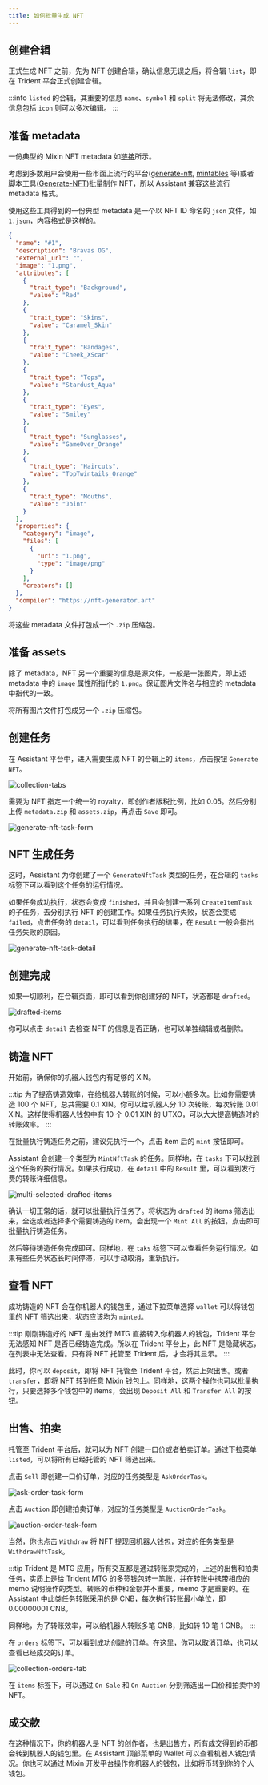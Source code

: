```yaml
---
title: 如何批量生成 NFT
---
```


## 创建合辑

正式生成 NFT 之前，先为 NFT 创建合辑，确认信息无误之后，将合辑 `list`，即在 Trident 平台正式创建合辑。

:::info
`listed` 的合辑，其重要的信息 `name`、`symbol` 和 `split` 将无法修改，其余信息包括 `icon` 则可以多次编辑。
:::

## 准备 metadata

一份典型的 Mixin NFT metadata 如[链接](https://thetrident.one/api/collectibles/12bc104d7dda323393595f9f96a80f8526d580f2e331c31637bccbea722f7f9e)所示。

考虑到多数用户会使用一些市面上流行的平台([generate-nft](https://nft-generator.art/), [mintables](https://www.mintables.club/) 等)或者脚本工具([Generate-NFT](https://github.com/Jianghuchengphilip/Generate-NFT))批量制作 NFT，所以 Assistant 兼容这些流行 metadata 格式。

使用这些工具得到的一份典型 metadata 是一个以 NFT ID 命名的 `json` 文件，如 `1.json`，内容格式是这样的。

```json
{
  "name": "#1",
  "description": "Bravas OG",
  "external_url": "",
  "image": "1.png",
  "attributes": [
    {
      "trait_type": "Background",
      "value": "Red"
    },
    {
      "trait_type": "Skins",
      "value": "Caramel_Skin"
    },
    {
      "trait_type": "Bandages",
      "value": "Cheek_XScar"
    },
    {
      "trait_type": "Tops",
      "value": "Stardust_Aqua"
    },
    {
      "trait_type": "Eyes",
      "value": "Smiley"
    },
    {
      "trait_type": "Sunglasses",
      "value": "GameOver_Orange"
    },
    {
      "trait_type": "Haircuts",
      "value": "TopTwintails_Orange"
    },
    {
      "trait_type": "Mouths",
      "value": "Joint"
    }
  ],
  "properties": {
    "category": "image",
    "files": [
      {
        "uri": "1.png",
        "type": "image/png"
      }
    ],
    "creators": []
  },
  "compiler": "https://nft-generator.art"
}
```

将这些 metadata 文件打包成一个 `.zip` 压缩包。

## 准备 assets

除了 metadata，NFT 另一个重要的信息是源文件，一般是一张图片，即上述 metadata 中的 `image` 属性所指代的 `1.png`。保证图片文件名与相应的 metadata 中指代的一致。

将所有图片文件打包成另一个 `.zip` 压缩包。

## 创建任务

在 Assistant 平台中，进入需要生成 NFT 的合辑上的 `items`，点击按钮 `Generate NFT`。

![collection-tabs](@site/static/img/docs/assistant/collection-tabs.png)

需要为 NFT 指定一个统一的 royalty，即创作者版税比例，比如 0.05。然后分别上传 `metadata.zip` 和 `assets.zip`，再点击 `Save` 即可。

![generate-nft-task-form](@site/static/img/docs/assistant/generate-nft-task-form.png)

## NFT 生成任务

这时，Assistant 为你创建了一个 `GenerateNftTask` 类型的任务，在合辑的 `tasks` 标签下可以看到这个任务的运行情况。

如果任务成功执行，状态会变成 `finished`，并且会创建一系列 `CreateItemTask` 的子任务，去分别执行 NFT 的创建工作。如果任务执行失败，状态会变成 `failed`，点击任务的 `detail`，可以看到任务执行的结果，在 `Result` 一般会指出任务失败的原因。

![generate-nft-task-detail](@site/static/img/docs/assistant/generate-nft-task-detail.png)

## 创建完成

如果一切顺利，在合辑页面，即可以看到你创建好的 NFT，状态都是 `drafted`。

![drafted-items](@site/static/img/docs/assistant/drafted-items.png)

你可以点击 `detail` 去检查 NFT 的信息是否正确，也可以单独编辑或者删除。

## 铸造 NFT

开始前，确保你的机器人钱包内有足够的 XIN。

:::tip
为了提高铸造效率，在给机器人转账的时候，可以小额多次。比如你需要铸造 100 个 NFT，总共需要 0.1 XIN。你可以给机器人分 10 次转账，每次转账 0.01 XIN。这样使得机器人钱包中有 10 个 0.01 XIN 的 UTXO，可以大大提高铸造时的转账效率。
:::

在批量执行铸造任务之前，建议先执行一个，点击 item 后的 `mint` 按钮即可。

Assistant 会创建一个类型为 `MintNftTask` 的任务。同样地，在 `tasks` 下可以找到这个任务的执行情况。如果执行成功，在 `detail` 中的 `Result` 里，可以看到发行费的转账详细信息。

![multi-selected-drafted-items](@site/static/img/docs/assistant/multi-selected-drafted-items.png)

确认一切正常的话，就可以批量执行任务了。将状态为 `drafted` 的 items 筛选出来，全选或者选择多个需要铸造的 item，会出现一个 `Mint All` 的按钮，点击即可批量执行铸造任务。

然后等待铸造任务完成即可。同样地，在 `taks` 标签下可以查看任务运行情况。如果有些任务状态长时间停滞，可以手动取消，重新执行。

## 查看 NFT

成功铸造的 NFT 会在你机器人的钱包里，通过下拉菜单选择 `wallet` 可以将钱包里的 NFT 筛选出来，状态应该均为 `minted`。

:::tip
刚刚铸造好的 NFT 是由发行 MTG 直接转入你机器人的钱包，Trident 平台无法感知 NFT 是否已经铸造完成。所以在 Trident 平台上，此 NFT 是隐藏状态，在列表中无法查看。只有将 NFT 托管至 Trident 后，才会将其显示。
:::

此时，你可以 `deposit`，即将 NFT 托管至 Trident 平台，然后上架出售。或者 `transfer`，即将 NFT 转到任意 Mixin 钱包上。同样地，这两个操作也可以批量执行，只要选择多个钱包中的 items，会出现 `Deposit All` 和 `Transfer All` 的按钮。

## 出售、拍卖

托管至 Trident 平台后，就可以为 NFT 创建一口价或者拍卖订单。通过下拉菜单 `listed`，可以将所有已经托管的 NFT 筛选出来。

点击 `Sell` 即创建一口价订单，对应的任务类型是 `AskOrderTask`。

![ask-order-task-form](@site/static/img/docs/assistant/ask-order-task-form.png)

点击 `Auction` 即创建拍卖订单，对应的任务类型是 `AuctionOrderTask`。

![auction-order-task-form](@site/static/img/docs/assistant/auction-order-task-form.png)

当然，你也点击 `Withdraw` 将 NFT 提现回机器人钱包，对应的任务类型是 `WithdrawNftTask`。

:::tip
Trident 是 MTG 应用，所有交互都是通过转账来完成的，上述的出售和拍卖任务，实质上是给 Trident MTG 的多签钱包转一笔账，并在转账中携带相应的 memo 说明操作的类型。转账的币种和金额并不重要，memo 才是重要的。在 Assistant 中此类任务转账采用的是 CNB，每次执行转账最小单位，即 0.00000001 CNB。

同样地，为了转账效率，可以给机器人转账多笔 CNB，比如转 10 笔 1 CNB。
:::

在 `orders` 标签下，可以看到成功创建的订单。在这里，你可以取消订单，也可以查看已经成交的订单。

![collection-orders-tab](@site/static/img/docs/assistant/collection-orders-tab.png)

在 `items` 标签下，可以通过 `On Sale` 和 `On Auction` 分别筛选出一口价和拍卖中的 NFT。

## 成交款

在这种情况下，你的机器人是 NFT 的创作者，也是出售方，所有成交得到的币都会转到机器人的钱包里。在 Assistant 顶部菜单的 Wallet 可以查看机器人钱包情况。你也可以通过 Mixin 开发平台操作你机器人的钱包，比如将币转到你的个人钱包。
